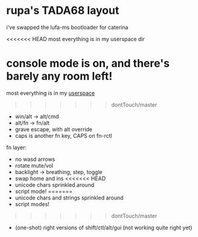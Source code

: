 # rupa's TADA68 layout

i've swapped the lufa-ms bootloader for caterina

<<<<<<< HEAD
most everything is in my userspace dir

console mode is on, and there's barely any room left!
=======
most everything is in my [userspace](../../../../users/rupa/)
>>>>>>> dontTouch/master

* win/alt -> alt/cmd
* alt/fn -> fn/alt
* grave escape, with alt override
* caps is another fn key, CAPS on fn-rctl

fn layer:
  * no wasd arrows
  * rotate mute/vol
  * backlight -> breathing, step, toggle
  * swap home and ins
<<<<<<< HEAD
  * unicode chars sprinkled around
  * script mode!
=======
  * unicode chars and strings sprinkled around
  * script modes!
>>>>>>> dontTouch/master
  * (one-shot) right versions of shift/ctl/alt/gui (not working quite right yet)
